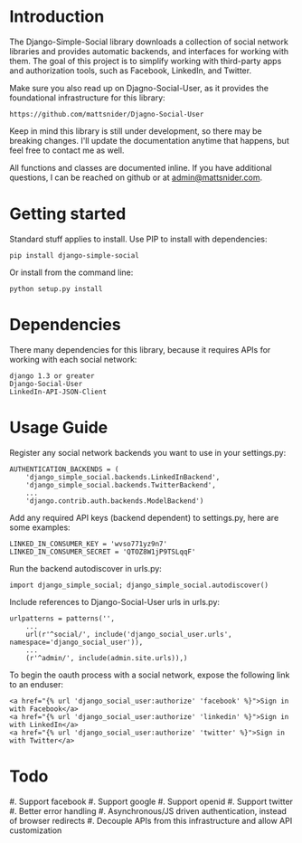 Introduction
============

The Django-Simple-Social library downloads a collection of social network libraries and
provides automatic backends, and interfaces for working with them. The goal of this project is to simplify working with third-party apps and authorization tools, such as Facebook, LinkedIn, and Twitter.

Make sure you also read up on Djagno-Social-User, as it provides the foundational infrastructure for this library:

    https://github.com/mattsnider/Djagno-Social-User

Keep in mind this library is still under development, so there may be breaking changes. I'll update the documentation anytime that happens, but feel free to contact me as well.

All functions and classes are documented inline. If you have additional questions, I can be reached on github or at admin@mattsnider.com.

Getting started
===============

Standard stuff applies to install. Use PIP to install with dependencies:

    pip install django-simple-social

Or install from the command line:

    python setup.py install

Dependencies
============

There many dependencies for this library, because it requires APIs for working with each social network:

    django 1.3 or greater
    Django-Social-User
    LinkedIn-API-JSON-Client

Usage Guide
===========

Register any social network backends you want to use in your settings.py:

    AUTHENTICATION_BACKENDS = (
        'django_simple_social.backends.LinkedInBackend',
        'django_simple_social.backends.TwitterBackend',
        ...
        'django.contrib.auth.backends.ModelBackend')

Add any required API keys (backend dependent) to settings.py, here are some examples:

    LINKED_IN_CONSUMER_KEY = 'wvso771yz9n7'
    LINKED_IN_CONSUMER_SECRET = 'QTOZ8W1jP9TSLqqF'

Run the backend autodiscover in urls.py:

    import django_simple_social; django_simple_social.autodiscover()

Include references to Django-Social-User urls in urls.py:

    urlpatterns = patterns('',
        ...
        url(r'^social/', include('django_social_user.urls', namespace='django_social_user')),
        ...
        (r'^admin/', include(admin.site.urls)),)

To begin the oauth process with a social network, expose the following link to an enduser:

    <a href="{% url 'django_social_user:authorize' 'facebook' %}">Sign in with Facebook</a>
    <a href="{% url 'django_social_user:authorize' 'linkedin' %}">Sign in with LinkedIn</a>
    <a href="{% url 'django_social_user:authorize' 'twitter' %}">Sign in with Twitter</a>

Todo
====

#. Support facebook
#. Support google
#. Support openid
#. Support twitter
#. Better error handling
#. Asynchronous/JS driven authentication, instead of browser redirects
#. Decouple APIs from this infrastructure and allow API customization